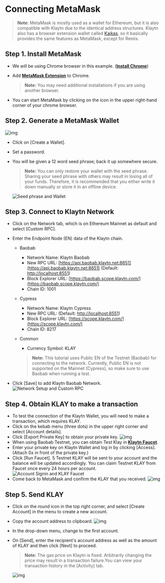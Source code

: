 # Connecting MetaMask <a id="connecting-metamask"></a>

> **Note**: MetaMask is mostly used as a wallet for Ethereum, but it is also compatible with Klaytn due to the identical address structures. Klaytn also has a browser extension wallet called [Kaikas](../developer-tools/README.md#kaikas), so it basically provides the same features as MetaMask, except for Remix.

## Step 1. Install MetaMask <a id="install-metamask"></a>

* We will be using Chrome browser in this example. ([**Install Chrome**](https://www.google.com/intl/en_us/chrome/))

* Add [**MetaMask Extension**](https://chrome.google.com/webstore/detail/metamask/nkbihfbeogaeaoehlefnkodbefgpgknn?hl=en) to Chrome.

  >  **Note:** You may need additional installations if you are using another browser. 

* You can start MetaMask by clicking on the icon in the upper right-hand corner of your chrome browser.

## Step 2. Generate a MetaMask Wallet <a id="generate-a-metamask"></a>

![img](./img/new-to-metamask.png)

* Click on [Create a Wallet].
* Set a password.
* You will be given a 12 word seed phrase; back it up somewhere secure.

  > **Note:** You can only restore your wallet with the seed phrase. Sharing your seed phrase with others may result in losing all of your funds. Therefore, it is recommended that you either write it down manually or store it in an offline device.

  ![Seed phrase and Wallet](./img/metamask-secret-backup.png)

## Step 3. Connect to Klaytn Network <a id="connect-to-klaytn-network"></a>

* Click on the Network tab, which is on Ethereum Mainnet as default and select [Custom RPC].

* Enter the Endpoint Node (EN) data of the Klaytn chain.

  * Baobab
    * Network Name: Klaytn Baobab
    * New RPC URL: [https://api.baobab.klaytn.net:8651](https://api.baobab.klaytn.net:8651) (Default: [http://localhost:8551](http://localhost:8551/))
    * Block Explorer URL: [https://baobab.scope.klaytn.com/](https://baobab.scope.klaytn.com/)
    * Chain ID: 1001
  * Cypress
    * Network Name: Klaytn Cypress
    * New RPC URL: (Default: [http://localhost:8551](http://localhost:8551/))
    * Block Explorer URL: [https://scope.klaytn.com/](https://scope.klaytn.com/)
    * Chain ID: 8217
  * Common
    * Currency Symbol: KLAY

    > **Note:** This tutorial uses Public EN of the Testnet (Baobab) for connecting to the network. Currently, Public EN is not supported on the Mainnet (Cypress), so make sure to use Baobab when running a test.
  
* Click [Save] to add Klaytn Baobab Network.
  ![Network Setup and Custom RPC](./img/metamask-add-baobab.png)

## Step 4. Obtain KLAY to make a transaction <a id="obtain-klay-to-make-a-transaction"></a>

* To test the connection of the Klaytn Wallet, you will need to make a transaction, which requires KLAY.
* Click on the kebab menu (three dots) in the upper right corner and select [Account details].
* Click [Export Private Key] to obtain your private key.
  ![img](./img/metamask-obtain-private-key.png)
* When using Baobab Testnet, you can obtain Test Klay in [**Klaytn Faucet**](https://baobab.wallet.klaytn.com/access?next=faucet).
* Enter your private key on Klaytn Wallet and log in by clicking [Access]. (Attach 0x in front of the private key.)
* Click [Run Faucet]. 5 Testnet KLAY will be sent to your account and the balance will be updated accordingly. You can claim Testnet KLAY from Faucet once every 24 hours per account.
  ![Account Signin and KLAY Faucet](./img/metamask-klay-faucet.png)
* Come back to MetaMask and confirm the KLAY that you received.
  ![img](./img/metamask-klay-received.png)

## Step 5. Send KLAY <a id="send-klay"></a>

* Click on the round icon in the top right corner, and select [Create Account] in the menu to create a new account.
* Copy the account address to clipboard.
  ![img](./img/metamask-copy-address.png)

* In the drop-down menu, change to the first account.
* On [Send], enter the recipient's account address as well as the amount of KLAY and then click [Next] to proceed.
  > **Note:** The gas price on Klaytn is fixed. Arbitrarily changing the price may result in a transaction failure.You can view your transaction history in the [Activity] tab.

  ![img](./img/metamask-send-klay.png)
